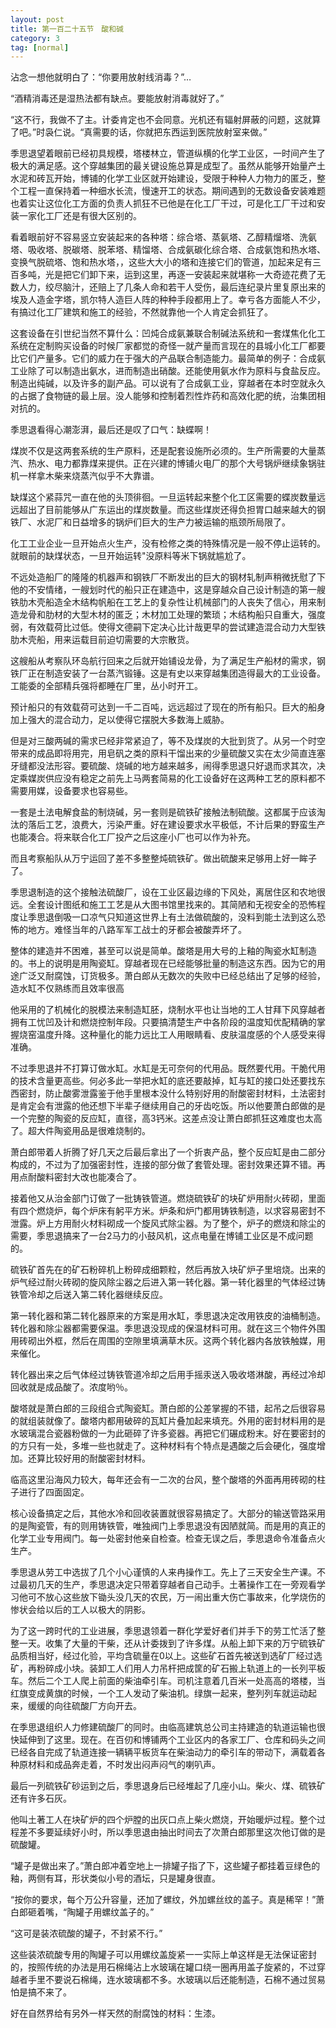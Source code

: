 ```yaml
---
layout: post
title: 第一百二十五节　酸和碱
category: 3
tag: [normal]
---
```


沾念一想他就明白了：“你要用放射线消毒？”…

“酒精消毒还是湿热法都有缺点。要能放射消毒就好了。”

“这不行，我做不了主。计委肯定也不会同意。光机还有辐射屏蔽的问题，这就算了吧。”时袅仁说。“真需要的话，你就把东西运到医院放射室来做。”

季思退望着眼前已经初具规模，塔楼林立，管道纵横的化学工业区，一时间产生了极大的满足感。这个穿越集团的最关键设施总算是成型了。虽然从能够开始量产土水泥和砖瓦开始，博铺的化学工业区就开始建设，受限于种种人力物力的匿乏，整个工程一直保持着一种细水长流，慢速开工的状态。期间遇到的无数设备安装难题也着实让这位化工方面的负责人抓狂不已他是在化工厂干过，可是化工厂干过和安装一家化工厂还是有很大区别的。

看着眼前好不容易竖立安装起来的各种塔：综合塔、蒸氨塔、乙醇精熘塔、洗氨塔、吸收塔、脱碳塔、脱苯塔、精馏塔、合成氨碳化综合塔、合成氨饱和热水塔、变换气脱硫塔、饱和热水塔，，这些大大小的塔和连接它们的管道，加起来足有三百多吨，光是把它们卸下来，运到这里，再逐一安装起来就堪称一大奇迹花费了无数人力，绞尽脑汁，还赔上了几条人命和若干人受伤，最后连纪录片里复原出来的埃及人造金字塔，凯尔特人造巨人阵的种种手段都用上了。幸亏各方面能人不少，有搞过化工厂建筑和施工的经验，不然就靠他一个人肯定会抓狂了。

这套设备在引世纪当然不算什么：凹炖合成氨兼联合制碱法系统和一套煤焦化化工系统在定制购买设备的时候厂家都觉的奇怪一就产量而言现在的县城小化工厂都要比它们产量多。它们的威力在于强大的产品联合制造能力。最简单的例子：合成氨工业除了可以制造出氨水，进而制造出硝酸。还能使用氨水作为原料与食盐反应。制造出纯碱，以及许多的副产品。可以说有了合成氨工业，穿越者在本时空就永久的占据了食物链的最上层。没人能够和控制着烈性炸药和高效化肥的统，治集团相对抗的。

季思退看得心潮澎湃，最后还是叹了口气：缺蝶啊！

煤炭不仅是这两套系统的生产原料，还是配套设施所必须的。生产所需要的大量蒸汽、热水、电力都靠煤来提供。正在兴建的博铺火电厂的那个大号锅炉继续象锅驻机一样拿木柴来烧蒸汽似乎不大靠谱。

缺煤这个紧蒜咒一直在他的头顶徘徊。一旦运转起来整个化工区需要的蝶炭数量远远超出了目前能够从广东运出的煤炭数量。而这些煤炭还得负担胃口越来越大的钢铁厂、水泥厂和日益增多的锅炉们巨大的生产力被运输的瓶颈所局限了。

化工工业企业一旦开始点火生产，没有检修之类的特殊情况是一般不停止运转的。就眼前的缺煤状态，一旦开始运转"没原料等米下锅就尴尬了。

不远处造船厂的隆隆的机器声和钢铁厂不断发出的巨大的钢材轧制声稍微抚慰了下他的不安情绪，一艘划时代的船只正在建造中，这是穿越众自己设计制造的第一艘铁肋木壳船造全木结构帆船在工艺上的复杂性让机械部门的人丧失了信心，用来制造龙骨和肋材的大型木材的匿乏；木材加工处理的繁琐；木结构船只自重大，强度弱，有效载荷比过低。使得文德嗣下定决心比计哉更早的尝试建造混合动力大型铁肋木壳船，用来运载目前迫切需要的大宗散货。

这艘船从考察队环岛航行回来之后就开始铺设龙骨，为了满足生产船材的需求，钢铁厂正在制造安装了一台蒸汽锻锤。这是有史以来穿越集团造得最大的工业设备。工能委的全部精兵强将都睡在厂里，丛小时开工。

预计船只的有效载荷可达到一千二百吨，远远超过了现在的所有船只。巨大的船身加上强大的混合动力，足以使得它摆脱大多数海上威胁。

但是对三酸两碱的需求已经非常紧迫了，等不及煤炭的大批到货了。从另一个时空带来的成品即将用完，用皂矾之类的原料干馏出来的少量硫酸又实在太少简直连塞牙缝都没法形容。要硫酸、烧碱的地方越来越多，闹得季思退只好退而求其次，决定乘媒炭供应没有稳定之前先上马两套简易的化工设备好在这两种工艺的原料都不需要用媒，设备要求也容易些。

一套是土法电解食盐的制烧碱，另一套则是硫铁矿接触法制硫酸。这都属于应该淘汰的落后工艺，浪费大，污染严重。好在建设要求水平极低，不计后果的野蛮生产也能凑合。将来联合化工厂投产之后这座小厂也可以作为补充。

而且考察船队从万宁运回了差不多整整炖硫铁矿。做出硫酸来足够用上好一眸子了。

季思退制造的这个接触法硫酸厂，设在工业区最边缘的下风处，离居住区和农地很远。全套设计图纸和施工工艺是从大图书馆里找来的。其简陋和无视安全的恐怖程度让季思退倒吸一口凉气只知道这世界上有土法做硫酸的，没料到能土法到这么恐怖的地方。难怪当年的八路军军工战士的牙都会被酸弄坏了。

整体的建造并不困难，甚至可以说是简单。酸塔是用大号的上釉的陶瓷水缸制造的。书上的说明是用陶瓷缸。穿越者现在已经能够批量的制造这东西。因为它的用途广泛又耐腐蚀，订货极多。萧白郎从无数次的失败中已经总结出了足够的经验，造水缸不仅熟练而且效率很高

他采用的了机械化的脱模法来制造缸胚，烧制水平也让当地的工人甘拜下风穿越者拥有工忧凹及计和燃烧控制年段。只要搞清楚生产中各阶段的温度知优配精确的掌握烧窑温度升降。这种量化的能力远比工人用眼睛看、皮肤温度感的个人感受来得准确。

不过季思退并不打算订做水缸。水缸是无可奈何的代用品。既然要代用。干脆代用的技术含量更高些。何必多此一举把水缸的底还要敲掉，缸与缸的接口处还要找东西密封，防止酸雾泄露鉴于他手里根本没什么特别好用的耐酸密封材料，土法密封是肯定会有泄露的他还想下半辈子继续用自己的牙齿吃饭。所以他要萧白郎做的是一个完整的陶瓷的反应缸，直径，高3钙米。这差点没让萧白郎抓狂这难度也太高了。超大件陶瓷用品是很难烧制的。

萧白郎带着人折腾了好几天之后最后拿出了一个折衷产品，整个反应缸是由二部分构成的，不过为了加强密封性，连接的部分做了套管处理。密封效果还算不错。再用点耐酸料密封大改也能凑合了。

接着他又从治金部门订做了一批铸铁管道。燃烧硫铁矿的块矿炉用耐火砖砌，里面有四个燃烧炉，每个炉床有躬平方米。炉条和炉门都用铸铁制造，以求容易密封不泄露。炉上方用耐火材料砌成一个旋风式除尘器。为了整个，炉子的燃烧和除尘的需要，季思退搞来了一台2马力的小鼓风机，这点电量在博铺工业区是不成问题的。

硫铁矿首先在的矿石粉碎机上粉碎成细颗粒，然后再放入块矿炉子里培烧。出来的炉气经过耐火砖砌的旋风除尘器之后进入第一转化器。第一转化器里的气体经过铸铁管冷却之后送入第二转化器继续反应。

第一转化器和第二转化器原来的方案是用水缸，季思退决定改用铁皮的油桶制造。转化器和除尘器都需要保温。季思退没现成的保温材料可用。就在这三个物件外围用砖砌出外框，然后在周围的空隙里填满草木灰。这两个转化器内各放铁触媒，用来催化。

转化器出来之后气体经过铸铁管道冷却之后用手摇汞送入吸收塔淋酸，再经过冷却回收就是成品酸了。浓度哟％。

酸塔就是萧白郎的三段组合式陶瓷缸。萧白郎的公差掌握的不错，起吊之后很容易的就组装就像了。酸塔内都用破碎的瓦缸片叠加起来填充。外用的密封材料用的是水玻璃混合瓷器粉做的一为此砸碎了许多瓷器。再把它们碾成粉末。好在要密封的的方只有一处，多堆一些也就走了。这种材料有个特点是遇酸之后会硬化，强度增加。还算比较好用的耐酸密封材料。

临高这里沿海风力较大，每年还会有一二次的台风，整个酸塔的外面再用砖砌的柱子进行了四面固定。

核心设备搞定之后，其他水冷和回收装置就很容易搞定了。大部分的输送管路采用的是陶瓷管，有的则用铸铁管，唯独阀门上季思退没有因陋就简。而是用的真正的化学工业专用阀门。每一处密封他亲自检查。检查无误之后，季思退命令准备点火生产。

季思退从劳工中选拔了几个小心谨慎的人来冉操作工。先上了三天安全生产课。不过最初几天的生产，季思退决定只带着穿越者自己动手。土著操作工在一旁观看学习他可不放心这些放下锄头没几天的农民，万一闹出重大伤亡事故来，化学烧伤的惨状会给以后的工人以极大的阴影。

为了这一跨时代的工业进展，季思退领着一群化学爱好者们并手下的劳工忙活了整整一天。收集了大量的干柴，还从计委拨到了许多煤。从船上卸下来的万宁硫铁矿品质相当好，经过化验，平均含硫量在0以上。这些矿石首先被送到选矿厂经过选矿，再粉碎成小块。装卸工人们用人力吊杆把成筐的矿石搬上轨道上的一长列平板车。然后二个工人爬上前面的柴油牵引车。司机注意着几百米一处高高的塔楼，当红旗变成黄旗的时候，一个工人发动了柴油机。绿旗一起来，整列列车就运动起来，缓缓的向往硫酸厂方向开去。

在季思退组织人力修建硫酸厂的同时。由临高建筑总公司主持建造的轨道运输也很快延伸到了这里。现在。在百仞和博铺两个工业区内的各家工厂、仓库和码头之间已经各自完成了轨道连接一辆辆平板货车在柴油动力的牵引车的带动下，满载着各种原材料和成品奔走着，不时发出闷声闷气的喇叭声。

最后一列硫铁矿砂运到之后，季思退身后已经堆起了几座小山。柴火、煤、硫铁矿还有许多石灰。

他叫土著工人在块矿炉的四个炉膛的出灰口点上柴火燃烧，开始暖炉过程。整个过程差不多要延续好小时，所以季思退由抽出时间去了次萧白郎那里这次他订做的是硫酸罐。

“罐子是做出来了。”萧白郎冲着空地上一排罐子指了下，这些罐子都挂着豆绿色的釉，两侧有耳，形状类似小号的酒坛，只是罐身很直。

“按你的要求，每个万公升容量，还加了螺纹，外加螺丝纹的盖子。真是稀罕！”萧白郎砸着嘴，“陶罐子用螺纹盖子的。”

“这可是装浓硫酸的罐子，不封紧不行。”

这些装浓硫酸专用的陶罐子可以用螺纹盖旋紧一一实际上单这样是无法保证密封的，按照传统的办法是用石棉绳沾上水玻璃在罐口绕一圈再用盖子旋紧的，不过穿越者手里不要说石棉绳，连水玻璃都不多。水玻璃以后还能制造，石棉不通过贸易怕是搞不来了。

好在自然界给有另外一样天然的耐腐蚀的材料：生漆。